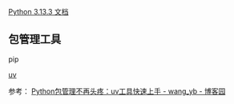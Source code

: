 
[Python 3.13.3 文档](https://docs.python.org/zh-cn/3/)


## 包管理工具

pip

[uv](https://docs.astral.sh/uv/)


参考：
[Python包管理不再头疼：uv工具快速上手 - wang_yb - 博客园](https://www.cnblogs.com/wang_yb/p/18635441)